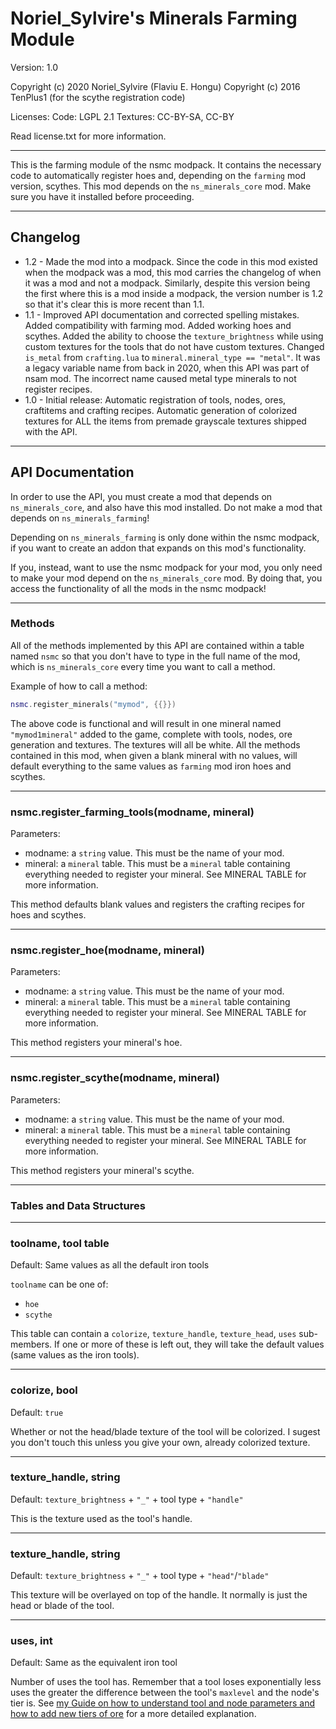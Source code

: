 # Noriel_Sylvire's Minerals Farming Module
Version: 1.0

Copyright (c) 2020 Noriel_Sylvire (Flaviu E. Hongu)
Copyright (c) 2016 TenPlus1 (for the scythe registration code)

Licenses:
Code: LGPL 2.1
Textures: CC-BY-SA, CC-BY

Read license.txt for more information.

---

This is the farming module of the nsmc modpack. It contains the necessary code to automatically register hoes and, depending on the `farming` mod version, scythes.
This mod depends on the `ns_minerals_core` mod. Make sure you have it installed before proceeding.

---
## Changelog

* 1.2 - Made the mod into a modpack. Since the code in this mod existed when the modpack was a mod, this mod carries the changelog of when it was a mod and not a modpack. Similarly, despite this version being the first where this is a mod inside a modpack, the version number is 1.2 so that it's clear this is more recent than 1.1.
* 1.1 - Improved API documentation and corrected spelling mistakes. Added compatibility with farming mod. Added working hoes and scythes. Added the ability to choose the `texture_brightness` while using custom textures for the tools that do not have custom textures. Changed `is_metal` from `crafting.lua` to `mineral.mineral_type == "metal"`. It was a legacy variable name from back in 2020, when this API was part of nsam mod. The incorrect name caused metal type minerals to not register recipes.
* 1.0 - Initial release: Automatic registration of tools, nodes, ores, craftitems and crafting recipes. Automatic generation of colorized textures for ALL the items from premade grayscale textures shipped with the API.

---
## API Documentation

In order to use the API, you must create a mod that depends on `ns_minerals_core`, and also have this mod installed.
Do not make a mod that depends on `ns_minerals_farming`!

Depending on `ns_minerals_farming` is only done within the nsmc modpack, if you want to create an addon that expands on this mod's functionality.

If you, instead, want to use the nsmc modpack for your mod, you only need to make your mod depend on the `ns_minerals_core` mod. By doing that, you access the functionality of all the mods in the nsmc modpack!

---
### Methods

All of the methods implemented by this API are contained within a table named `nsmc` so that you don't have to type in the full name of the mod, which is `ns_minerals_core` every time you want to call a method.

Example of how to call a method:
```lua
nsmc.register_minerals("mymod", {{}})
```
The above code is functional and will result in one mineral named `"mymod1mineral"` added to the game, complete with tools, nodes, ore generation and textures. The textures will all be white.
All the methods contained in this mod, when given a blank mineral with no values, will default everything to the same values as `farming` mod iron hoes and scythes.

---
### nsmc.register_farming_tools(modname, mineral)
Parameters:
* modname: a `string` value. This must be the name of your mod.
* mineral: a `mineral` table. This must be a `mineral` table containing everything needed to register your mineral. See MINERAL TABLE for more information.

This method defaults blank values and registers the crafting recipes for hoes and scythes.

---
### nsmc.register_hoe(modname, mineral)
Parameters:
* modname: a `string` value. This must be the name of your mod.
* mineral: a `mineral` table. This must be a `mineral` table containing everything needed to register your mineral. See MINERAL TABLE for more information.

This method registers your mineral's hoe.

---
### nsmc.register_scythe(modname, mineral)
Parameters:
* modname: a `string` value. This must be the name of your mod.
* mineral: a `mineral` table. This must be a `mineral` table containing everything needed to register your mineral. See MINERAL TABLE for more information.

This method registers your mineral's scythe.

---
### Tables and Data Structures

---
### toolname, tool table
Default: Same values as all the default iron tools

`toolname` can be one of:
* `hoe`
* `scythe`

This table can contain a `colorize`, `texture_handle`, `texture_head`, `uses` sub-members. If one or more of these is left out, they will take the default values (same values as the iron tools).

---
### colorize, bool
Default: `true`

Whether or not the head/blade texture of the tool will be colorized. I sugest you don't touch this unless you give your own, already colorized texture.

---
### texture_handle, string
Default: `texture_brightness` + `"_"` + tool type + `"handle"`

This is the texture used as the tool's handle.

---
### texture_handle, string
Default: `texture_brightness` + `"_"` + tool type + `"head"`/`"blade"`

This texture will be overlayed on top of the handle. It normally is just the head or blade of the tool.

---
### uses, int
Default: Same as the equivalent iron tool

Number of uses the tool has.
Remember that a tool loses exponentially less uses the greater the difference between the tool's `maxlevel` and the node's tier is. See [my Guide on how to understand tool and node parameters and how to add new tiers of ore](https://forum.minetest.net/viewtopic.php?t=27811) for a more detailed explanation.

